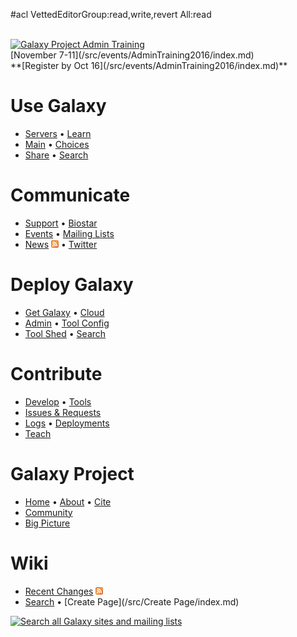#acl VettedEditorGroup:read,write,revert All:read

<div class='center'>
<br />
<a href='/src/events/AdminTraining2016/index.md'><img src="/src/images/Logos/AdminTraining2016-500.png" alt="Galaxy Project Admin Training" width=140" /></a><br />
[November 7-11](/src/events/AdminTraining2016/index.md)<br />
**[Register by Oct 16](/src/events/AdminTraining2016/index.md)**
</div>

# Use Galaxy

* [Servers](/src/PublicGalaxyServers/index.md) &bull; [Learn](/src/Learn/index.md) 
* [Main](/src/Main/index.md) &bull; [Choices](/src/BigPicture/Choices/index.md) 
* [Share](/src/Learn/Share/index.md) &bull; [Search](http://galaxyproject.org/search/usegalaxy)

# Communicate

* [Support](/src/support/index.md) &bull; [Biostar](https://biostar.usegalaxy.org/)
* [Events](/src/events/index.md) &bull; [Mailing Lists](/src/MailingLists/index.md) 
* [News](/src/news/index.md) <a href='http://feed43.com/galaxynews.xml'><img src="/src/images/Icons/RSSIcon16x16.gif" alt="Galaxy News RSS Feed" height="12" /></a> &bull; [Twitter](https://twitter.com/galaxyproject)

# Deploy Galaxy

* [Get Galaxy](/src/Admin/GetGalaxy/index.md) &bull; [Cloud](/src/Cloud/index.md)
* [Admin](/src/Admin/index.md) &bull; [Tool Config](/src/Admin/Tools/ToolConfigSyntax/index.md)
* [Tool Shed](/src/ToolShed/index.md) &bull; [Search](http://galaxyproject.org/search/getgalaxy) 

# Contribute

* [Develop](/src/Develop/index.md) &bull; [Tools](/src/Admin/Tools/AddToolTutorial/index.md)
* [Issues & Requests](/src/Issues/index.md)
* [Logs](/src/Community/Logs/index.md) &bull; [Deployments](/src/Community/Deployments/index.md)
* [Teach](/src/Teach/index.md)

# Galaxy Project

* [Home](http://galaxyproject.org) &bull; [About](/src/GalaxyProject/index.md) &bull; [Cite](/src/CitingGalaxy/index.md)
* [Community](/src/Community/index.md) 
* [Big Picture](/src/BigPicture/index.md) 

# Wiki

* [Recent Changes](/src/RecentChanges/index.md) <a href='http://wiki.galaxyproject.org/RecentChanges?action=rss_rc'><img src="/src/images/Icons/RSSIcon16x16.gif" alt="Galaxy wiki recent changes RSS Feed" height="12" /></a>
* [Search](/src/FindPage/index.md) &bull; [Create Page](/src/Create Page/index.md)

<div class='center'>
<a href='http://galaxyproject.org/search/web'><img src="/src/images/Logos/GalaxyWebSearch.png" alt="Search all Galaxy sites and mailing lists" width="140" /></a>

</div>
